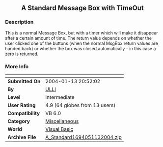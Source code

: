 ﻿<div align="center">

## A Standard Message Box with TimeOut


</div>

### Description

This is a normal Message Box, but with a timer which will make it disappear after a certain amount of time. The return value depends on whether the user clicked one of the buttons (when the normal MsgBox return values are handed back) or whether the box was closed automatically - in this case a zero is returned.
 
### More Info
 


<span>             |<span>
---                |---
**Submitted On**   |2004-01-13 20:52:02
**By**             |[ULLI](https://github.com/Planet-Source-Code/PSCIndex/blob/master/ByAuthor/ulli.md)
**Level**          |Intermediate
**User Rating**    |4.9 (64 globes from 13 users)
**Compatibility**  |VB 6\.0
**Category**       |[Miscellaneous](https://github.com/Planet-Source-Code/PSCIndex/blob/master/ByCategory/miscellaneous__1-1.md)
**World**          |[Visual Basic](https://github.com/Planet-Source-Code/PSCIndex/blob/master/ByWorld/visual-basic.md)
**Archive File**   |[A\_Standard1694051132004\.zip](https://github.com/Planet-Source-Code/ulli-a-standard-message-box-with-timeout__1-50985/archive/master.zip)








